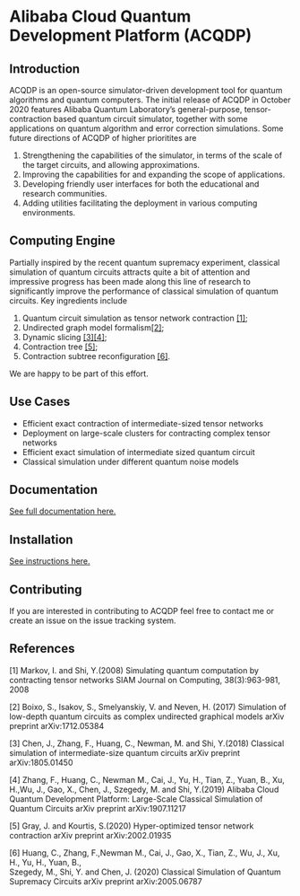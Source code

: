 # Alibaba Cloud Quantum Development Platform (ACQDP)

## Introduction
ACQDP is an open-source simulator-driven development tool for quantum algorithms and quantum computers. The initial release of ACQDP in October 2020 features Alibaba Quantum Laboratory’s general-purpose, tensor-contraction based  quantum circuit simulator, together with some applications on quantum algorithm and error correction simulations. Some future directions of ACQDP of higher prioritites are

1. Strengthening the capabilities of the simulator, in terms of the scale of the target circuits, and allowing approximations.
2. Improving the capabilities for and expanding the scope of applications.
3. Developing friendly user interfaces for both the educational and research communities.
4. Adding utilities facilitating the deployment in various computing environments.

## Computing Engine
Partially inspired by the recent quantum supremacy experiment, classical simulation of quantum circuits attracts quite a bit of attention and impressive progress has been made along this line of research to significantly improve the performance of classical simulation of quantum circuits. Key ingredients include
1. Quantum circuit simulation as tensor network contraction [[1]](#1);
2. Undirected graph model formalism[[2]](#2);
3. Dynamic slicing [[3]](#3)[[4]](#4);
4. Contraction tree [[5]](#5);
6. Contraction subtree reconfiguration [[6]](#6).

We are happy to be part of this effort.

## Use Cases

* Efficient exact contraction of intermediate-sized tensor networks
* Deployment on large-scale clusters for contracting complex tensor networks
* Efficient exact simulation of intermediate sized quantum circuit
* Classical simulation under different quantum noise models

## Documentation
[See full documentation here.](https://alibabaquantumlab.github.io/acqdp)

## Installation
[See instructions here.](https://alibabaquantumlab.github.io/acqdp/installation.html)

## Contributing

If you are interested in contributing to ACQDP feel free to contact me or create an issue on the issue tracking system.

## References

<a id="1">[1]</a>
Markov, I. and Shi, Y.(2008)
Simulating quantum computation by contracting tensor networks
SIAM Journal on Computing, 38(3):963-981, 2008

<a id="2">[2]</a>
Boixo, S., Isakov, S., Smelyanskiy, V. and Neven, H. (2017)
Simulation of low-depth quantum circuits as complex undirected graphical models
arXiv preprint arXiv:1712.05384

<a id="3">[3]</a>
Chen, J., Zhang, F., Huang, C., Newman, M. and Shi, Y.(2018)
Classical simulation of intermediate-size quantum circuits
arXiv preprint arXiv:1805.01450

<a id="4">[4]</a>
Zhang, F., Huang, C., Newman M., Cai, J., Yu, H., Tian, Z., Yuan, B., Xu, H.,Wu, J., Gao, X., Chen, J., Szegedy, M. and Shi, Y.(2019)
Alibaba Cloud Quantum Development Platform: Large-Scale Classical Simulation of Quantum Circuits
arXiv preprint arXiv:1907.11217

<a id="5">[5]</a>
Gray, J. and Kourtis, S.(2020)
Hyper-optimized tensor network contraction
arXiv preprint arXiv:2002.01935

<a id="6">[6]</a>
Huang, C., Zhang, F.,Newman M., Cai, J., Gao, X., Tian, Z., Wu, J., Xu, H., Yu, H., Yuan, B.,\
 Szegedy, M., Shi, Y. and Chen, J. (2020)
Classical Simulation of Quantum Supremacy Circuits
arXiv preprint arXiv:2005.06787
